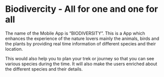 # Biodivercity - All for one and one for all

The name of the Mobile App is “BIODIVERSITY”. 
This is a App which enhances the experience of the nature lovers mainly the animals, birds and the plants by providing real 
time information of different species and their location. 

This would also help you to plan your trek or journey so that you can see various species during the time.
It will also make the users enriched about the different species and their details.
